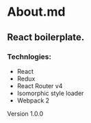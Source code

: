 # About.md

## React boilerplate.

### Technlogies:

* React
* Redux
* React Router v4
* Isomorphic style loader
* Webpack 2

Version 1.0.0
